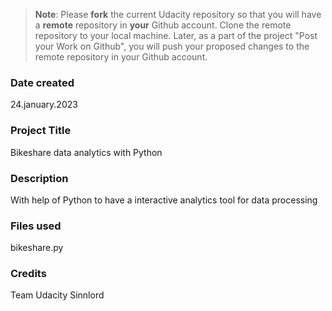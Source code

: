 >**Note**: Please **fork** the current Udacity repository so that you will have a **remote** repository in **your** Github account. Clone the remote repository to your local machine. Later, as a part of the project "Post your Work on Github", you will push your proposed changes to the remote repository in your Github account.

### Date created
24.january.2023

### Project Title
Bikeshare data analytics with Python

### Description
With help of Python to have a interactive analytics tool for data processing

### Files used
bikeshare.py

### Credits
Team Udacity
Sinnlord

